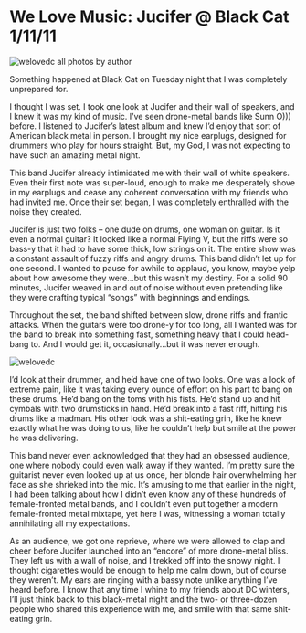 # We Love Music: Jucifer @ Black Cat 1/11/11
![welovedc](/images/look-at-those-goddamn-speakers_5348534960_o.jpg "look at those goddamn speakers.")
all photos by author

Something happened at Black Cat on Tuesday night that I was completely unprepared for.

I thought I was set. I took one look at Jucifer and their wall of speakers, and I knew it was my kind of music. I’ve seen drone-metal bands like Sunn O))) before. I listened to Jucifer’s latest album and knew I’d enjoy that sort of American black metal in person. I brought my nice earplugs, designed for drummers who play for hours straight. But, my God, I was not expecting to have such an amazing metal night.

This band Jucifer already intimidated me with their wall of white speakers. Even their first note was super-loud, enough to make me desperately shove in my earplugs and cease any coherent conversation with my friends who had invited me. Once their set began, I was completely enthralled with the noise they created.

Jucifer is just two folks – one dude on drums, one woman on guitar. Is it even a normal guitar? It looked like a normal Flying V, but the riffs were so bass-y that it had to have some thick, low strings on it. The entire show was a constant assault of fuzzy riffs and angry drums. This band didn’t let up for one second. I wanted to pause for awhile to applaud, you know, maybe yelp about how awesome they were…but this wasn’t my destiny. For a solid 90 minutes, Jucifer weaved in and out of noise without even pretending like they were crafting typical “songs” with beginnings and endings.

Throughout the set, the band shifted between slow, drone riffs and frantic attacks. When the guitars were too drone-y for too long, all I wanted was for the band to break into something fast, something heavy that I could head-bang to. And I would get it, occasionally…but it was never enough.

![welovedc](/images/fists-in-the-air_5347923681_o.jpg "fists in the air")

I’d look at their drummer, and he’d have one of two looks. One was a look of extreme pain, like it was taking every ounce of effort on his part to bang on these drums. He’d bang on the toms with his fists. He’d stand up and hit cymbals with two drumsticks in hand. He’d break into a fast riff, hitting his drums like a madman. His other look was a shit-eating grin, like he knew exactly what he was doing to us, like he couldn’t help but smile at the power he was delivering.

This band never even acknowledged that they had an obsessed audience, one where nobody could even walk away if they wanted. I’m pretty sure the guitarist never even looked up at us once, her blonde hair overwhelming her face as she shrieked into the mic. It’s amusing to me that earlier in the night, I had been talking about how I didn’t even know any of these hundreds of female-fronted metal bands, and I couldn’t even put together a modern female-fronted metal mixtape, yet here I was, witnessing a woman totally annihilating all my expectations.

As an audience, we got one reprieve, where we were allowed to clap and cheer before Jucifer launched into an “encore” of more drone-metal bliss. They left us with a wall of noise, and I trekked off into the snowy night. I thought cigarettes would be enough to help me calm down, but of course they weren’t. My ears are ringing with a bassy note unlike anything I’ve heard before. I know that any time I whine to my friends about DC winters, I’ll just think back to this black-metal night and the two- or three-dozen people who shared this experience with me, and smile with that same shit-eating grin.
